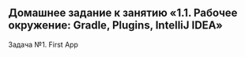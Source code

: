 ## Домашнее задание к занятию «1.1. Рабочее окружение: Gradle, Plugins, IntelliJ IDEA»

Задача №1. First App
